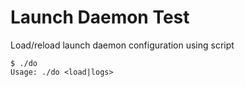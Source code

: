 # Launch Daemon Test

Load/reload launch daemon configuration using script

```console
$ ./do
Usage: ./do <load|logs>
```
